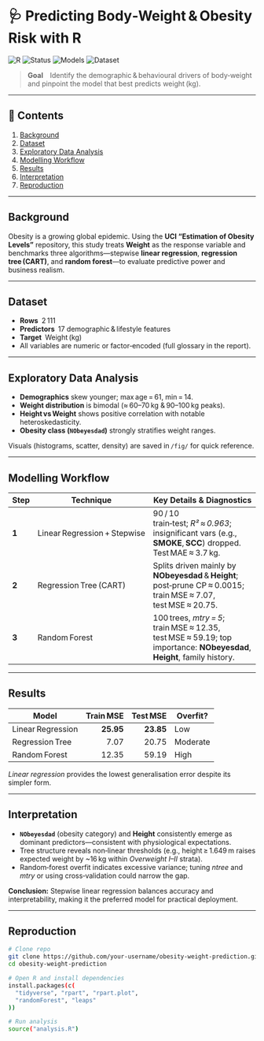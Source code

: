 # 🩺 Predicting Body‑Weight & Obesity Risk with R

![R](https://img.shields.io/badge/R-Programming-blue?logo=r)
![Status](https://img.shields.io/badge/Project-Complete-brightgreen)
![Models](https://img.shields.io/badge/Models-Linear%20Reg%20%7C%20Tree%20%7C%20Random%20Forest-orange)
![Dataset](https://img.shields.io/badge/Data-UCI--Obesity%20%28n%3D2111%29-lightgrey)

> **Goal** Identify the demographic & behavioural drivers of body‑weight and pinpoint the model that best predicts weight (kg).

---

## 📑 Contents
1. [Background](#background)  
2. [Dataset](#dataset)  
3. [Exploratory Data Analysis](#exploratory-data-analysis)  
4. [Modelling Workflow](#modelling-workflow)  
5. [Results](#results)  
6. [Interpretation](#interpretation)  
7. [Reproduction](#reproduction)  


---

## Background
Obesity is a growing global epidemic. Using the **UCI “Estimation of Obesity Levels”** repository, this study treats **Weight** as the response variable and benchmarks three algorithms—stepwise **linear regression**, **regression tree (CART)**, and **random forest**—to evaluate predictive power and business realism.

---

## Dataset
* **Rows** 2 111  
* **Predictors** 17 demographic & lifestyle features  
* **Target** Weight (kg)  
* All variables are numeric or factor‑encoded (full glossary in the report).

---

## Exploratory Data Analysis
* **Demographics** skew younger; max age = 61, min = 14.  
* **Weight distribution** is bimodal (≈ 60–70 kg & 90–100 kg peaks).  
* **Height vs Weight** shows positive correlation with notable heteroskedasticity.  
* **Obesity class (`NObeyesdad`)** strongly stratifies weight ranges.  

Visuals (histograms, scatter, density) are saved in `/fig/` for quick reference.

---

## Modelling Workflow

| Step | Technique                         | Key Details & Diagnostics                                                                                         |
|------|-----------------------------------|--------------------------------------------------------------------------------------------------------------------|
| **1** | Linear Regression + Stepwise      | 90 / 10 train‑test; *R² ≈ 0.963*; insignificant vars (e.g., **SMOKE**, **SCC**) dropped. Test MAE ≈ 3.7 kg.         |
| **2** | Regression Tree (CART)           | Splits driven mainly by **NObeyesdad** & **Height**; post‑prune CP ≈ 0.0015; train MSE ≈ 7.07, test MSE ≈ 20.75.    |
| **3** | Random Forest                    | 100 trees, *mtry = 5*; train MSE ≈ 12.35, test MSE ≈ 59.19; top importance: **NObeyesdad**, **Height**, family history.|

---

## Results

| Model              | Train MSE | Test MSE | Overfit? |
|--------------------|----------:|---------:|----------|
| Linear Regression  | **25.95** | **23.85** | Low      |
| Regression Tree    | 7.07      | 20.75    | Moderate |
| Random Forest      | 12.35     | 59.19    | High     |

*Linear regression* provides the lowest generalisation error despite its simpler form.

---

## Interpretation
* **`NObeyesdad`** (obesity category) and **Height** consistently emerge as dominant predictors—consistent with physiological expectations.  
* Tree structure reveals non‑linear thresholds (e.g., height ≥ 1.649 m raises expected weight by ~16 kg within *Overweight I–II* strata).  
* Random‑forest overfit indicates excessive variance; tuning *ntree* and *mtry* or using cross‑validation could narrow the gap.

**Conclusion:** Stepwise linear regression balances accuracy and interpretability, making it the preferred model for practical deployment.

---

## Reproduction

```bash
# Clone repo
git clone https://github.com/your‑username/obesity‑weight‑prediction.git
cd obesity‑weight‑prediction

# Open R and install dependencies
install.packages(c(
  "tidyverse", "rpart", "rpart.plot",
  "randomForest", "leaps"
))

# Run analysis
source("analysis.R")
